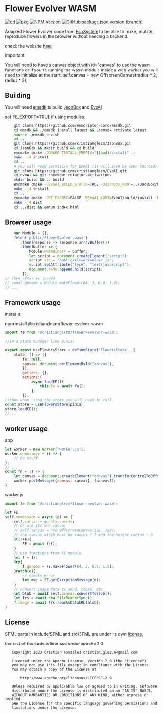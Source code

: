 # Flower Evolver WASM

[![cd](https://github.com/cristianglezm/FlowerEvolver-WASM/actions/workflows/cd.yml/badge.svg?branch=master)](https://github.com/cristianglezm/FlowerEvolver-WASM/actions/workflows/cd.yml)
[![pkg](https://github.com/cristianglezm/FlowerEvolver-WASM/actions/workflows/pkg.yml/badge.svg?branch=master)](https://github.com/cristianglezm/FlowerEvolver-WASM/actions/workflows/pkg.yml)
[![NPM Version](https://img.shields.io/npm/v/%40cristianglezm%2Fflower-evolver-wasm?logo=npm)](https://www.npmjs.com/package/@cristianglezm/flower-evolver-wasm)
[![GitHub package.json version (branch)](https://img.shields.io/github/package-json/v/cristianglezm/flowerEvolver-wasm/master?logo=github)](https://github.com/cristianglezm/FlowerEvolver-WASM/pkgs/npm/flower-evolver-wasm)

Adapted Flower Evolver code from [EcoSystem](https://github.com/cristianglezm/EcoSystem.git) to be able to make, mutate, reproduce flowers in the browser without needing a backend.

check the website [here](https://cristianglezm.github.io/FlowerEvolver-WASM/)

> [!IMPORTANT]
> You will need to have a canvas object with id="canvas" to use the wasm functions
> or if you're running the wasm module inside a web worker you will need 
> to initialize at the start: self.canvas = new OffscreenCanvas(radius * 2, radius * 3);

## Building

You will need [emsdk](https://github.com/emscripten-core/emsdk) to build [JsonBox](https://github.com/cristianglezm/JsonBox) and [EvoAI](https://github.com/cristianglezm/EvoAI)

set FE_EXPORT=TRUE if using modules.

```bash
	git clone https://github.com/emscripten-core/emsdk.git
	cd emsdk && ./emsdk install latest && ./emsdk activate latest
	source ./emsdk_env.sh
	cd ..
	git clone https://github.com/cristianglezm/JsonBox.git
	cd JsonBox && mkdir build && cd build
	emcmake cmake -DCMAKE_INSTALL_PREFIX="$(pwd)/install" ..
	make -j4 install
	cd ..
	# you will need permision for EvoAI (it will soon be open sourced)
	git clone https://github.com/cristianglezm/EvoAI.git
	cd EvoAI && git checkout refactor-activations
	mkdir build && cd build
	emcmake cmake -DEvoAI_BUILD_STATIC=TRUE -DJsonBox_ROOT=../JsonBox/build/install -DCMAKE_INSTALL_PREFIX="$(pwd)/install" ..
	make -j4 install
	cd ..
	emcmake cmake -DFE_EXPORT=FALSE -DEvoAI_ROOT=EvoAI/build/install -DJsonBox_ROOT=JsonBox/build/install ..
	make -j4 dist
	cd ../dist && emrun index.html
```

## Browser usage

```javascript
    var Module = {};
    fetch('public/FlowerEvolver.wasm')
       .then(response => response.arrayBuffer())
       .then(buffer => {
           Module.wasmBinary = buffer;
           let script = document.createElement('script');
           script.src = 'public/FlowerEvolver.js';
           script.setAttribute("type", "text/javascript");
           document.body.appendChild(script);
        });
// then after is loaded
// const genome = Module.makeFlower(64, 3, 6.0, 1.0);
// ...
````

## Framework usage

install it

npm install @cristianglezm/flower-evolver-wasm

```javascript
import fe from '@cristianglezm/flower-evolver-wasm';

//in a state manager like pinia:

export const useFlowersStore = defineStore('FlowersStore', {
	state: () => ({
		fe: null,
		canvas: document.getElementById("canvas"),
        }),
        getters: {},
        actions:{
            async loadFE(){
                this.fe = await fe();
            },
        });
//then when using the store you will need to call
const store = useFlowersStore(pinia);
store.loadFE();
//...
````

## worker usage

app

```javascript 
let worker = new Worker('worker.js');
worker.onmessage = () => {
    // do stuff
};
// ...
const fn = () => {
    let canvas = document.createElement("canvas").transferControlToOffscreen();
    worker.postMessage({canvas: canvas}, [canvas]);
}
```

worker.js

```javascript 
import fe from '@cristianglezm/flower-evolver-wasm';

let FE;
self.onmessage = async (e) => {
    self.canvas = e.data.canvas;
    // or use its own canvas
    // self.canvas = new OffscreenCanvas(128, 192);
    // the canvas width must be radius * 2 and the height radius * 3
    if(!FE){
        FE = await fe();
    }
    // use functions from FE module.
    let f = {};
    try{
        f.genome = FE.makeFlower(64, 3, 6.0, 1.0);
    }catch(e){
        // handle error
        let msg = FE.getExceptionMessage(e);
    }
    // convert image data to send, store, etc
    let blob = await self.canvas.convertToBlob();
    let frs = await new FileReaderSync();
    f.image = await frs.readAsDataURL(blob);
}

```

## License

SFML parts in include/SFML and src/SFML are under its own [license](include/SFML/license.md).

the rest of the code is licensed under apache 2.0

```
   Copyright 2023 Cristian Gonzalez cristian.glez.m@gmail.com

   Licensed under the Apache License, Version 2.0 (the "License");
   you may not use this file except in compliance with the License.
   You may obtain a copy of the License at

       http://www.apache.org/licenses/LICENSE-2.0

   Unless required by applicable law or agreed to in writing, software
   distributed under the License is distributed on an "AS IS" BASIS,
   WITHOUT WARRANTIES OR CONDITIONS OF ANY KIND, either express or implied.
   See the License for the specific language governing permissions and
   limitations under the License.
 ```
 
